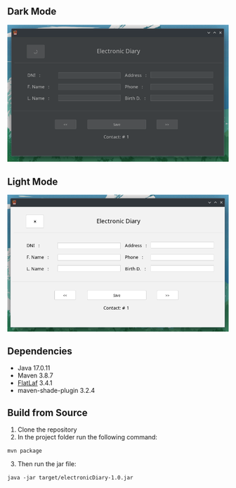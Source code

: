 Dark Mode
---

![A picture of the program in dark mode](/assets/darkMode2.png)

Light Mode
---
![A picture of the program in light mode](/assets/lightMode2.png)


## Dependencies

- Java 17.0.11 
- Maven 3.8.7 
- [FlatLaf](https://www.formdev.com/flatlaf/) 3.4.1
- maven-shade-plugin 3.2.4


## Build from Source

1. Clone the repository
2. In the project folder run the following command:
```
mvn package
```
3. Then run the jar file:
```
java -jar target/electronicDiary-1.0.jar 
```
